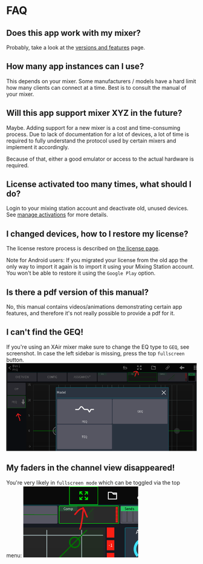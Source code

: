 # FAQ

## Does this app work with my mixer?
Probably, take a look at the [versions and features](feature-list.md) page.

## How many app instances can I use?
This depends on your mixer. Some manufacturers / models have a hard limit how many clients
can connect at a time. Best is to consult the manual of your mixer.

## Will this app support mixer XYZ in the future?
Maybe. Adding support for a new mixer is a cost and time-consuming process. Due to lack of documentation for a lot
of devices, a lot of time is required to fully understand the protocol used by certain mixers and implement it accordingly.

Because of that, either a good emulator or access to the actual hardware is required. 

## License activated too many times, what should I do?
Login to your mixing station account and deactivate old, unused devices.
See [manage activations](license/overview.md#manage-activations) for more details.

## I changed devices, how to I restore my license?
The license restore process is described on [the license page](license/overview.md).

Note for Android users: If you migrated your license from the old app the only way to import it again is to import it using your Mixing Station account. You won't be able to restore it using the `Google Play` option.


## Is there a pdf version of this manual?
No, this manual contains videos/animations demonstrating certain app features, and therefore
it's not really possible to provide a pdf for it.

## I can't find the GEQ!
If you're using an XAir mixer make sure to change the EQ type to `GEQ`, see screenshot.
In case the left sidebar is missing, press the top `fullscreen` button.
![xair geq](img/faq/xair-geq.png)


## My faders in the channel view disappeared!
You're very likely in `fullscreen mode` which can be toggled via the top menu:
![fullscreen icon](img/faq/fullscreen-mode.png)